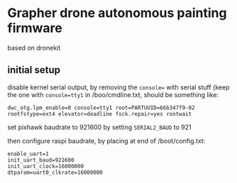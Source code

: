 # Grapher drone autonomous painting firmware

based on dronekit

## initial setup

disable kernel serial output, by removing the `console=` with serial stuff (keep the one with `console=tty1` in /boo/cmdline.txt, should be something like:

`dwc_otg.lpm_enable=0 console=tty1 root=PARTUUID=66b347f9-02 rootfstype=ext4 elevator=deadline fsck.repair=yes rootwait`

set pixhawk baudrate to 921600 by setting `SERIAL2_BAUD` to 921

then configure raspi baudrate, by placing at end of /boot/config.txt:

```
enable_uart=1
init_uart_baud=921600
init_uart_clock=16000000
dtparam=uart0_clkrate=16000000
```
